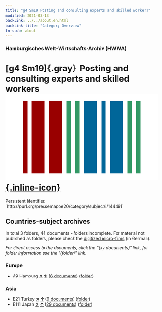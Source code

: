 ```yaml
---
title: "g4 Sm19 Posting and consulting experts and skilled workers"
modified: 2021-03-13
backlink: ../../about.en.html
backlink-title: "Category Overview"
fn-stub: about
---
```


### Hamburgisches Welt-Wirtschafts-Archiv (HWWA)

# [g4 Sm19]{.gray}&#8201; Posting and consulting experts and skilled workers &#160; [![Wikidata](/images/Wikidata-logo.svg "Wikidata"){.inline-icon}](http://www.wikidata.org/entity/Q104700017)

<div class="hint">Persistent Identifier: `http://purl.org/pressemappe20/category/subject/i/144491`</div>







## Countries-subject archives





In total 3 folders, 44 documents - folders incomplete.
For material not published as folders, please check the [digitized micro-films](/film/h1_sh.de.html) (in German).

_For direct access to the documents, click the "(xy documents)" link, for folder information use the "(folder)" link._



### Europe

- A9 Hamburg [**&nearr;**](../../../geo/i/140905/about.en.html "Hamburg (all folders)") [**&uarr;**](../../../geo/about.en.html#A9 "Country category system") (<a href="https://pm20.zbw.eu/iiifview/folder/sh/140905,144491" title="about: Hamburg : Posting and consulting experts and skilled workers" target="_blank">6 documents</a>) ([folder](../../../../folder/sh/1409xx/140905/1444xx/144491/about.en.html))

### Asia

- B21 Turkey [**&nearr;**](../../../geo/i/141111/about.en.html "Turkey (all folders)") [**&uarr;**](../../../geo/about.en.html#B21 "Country category system") (<a href="https://pm20.zbw.eu/iiifview/folder/sh/141111,144491" title="about: Turkey : Posting and consulting experts and skilled workers" target="_blank">9 documents</a>) ([folder](../../../../folder/sh/1411xx/141111/1444xx/144491/about.en.html))
- B111 Japan [**&nearr;**](../../../geo/i/141272/about.en.html "Japan (all folders)") [**&uarr;**](../../../geo/about.en.html#B111 "Country category system") (<a href="https://pm20.zbw.eu/iiifview/folder/sh/141272,144491" title="about: Japan : Posting and consulting experts and skilled workers" target="_blank">29 documents</a>) ([folder](../../../../folder/sh/1412xx/141272/1444xx/144491/about.en.html))








